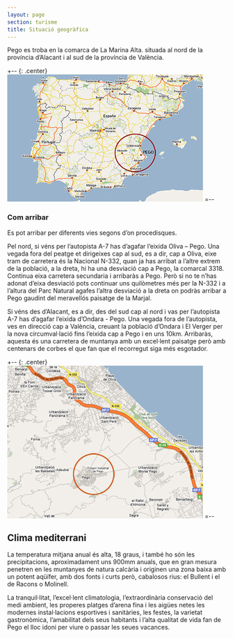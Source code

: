 ```yaml
---
layout: page
section: turisme
title: Situació geogràfica
---
```

Pego es troba en la comarca de La Marina Alta. situada al nord de la província d’Alacant i al sud de la província de València.

+-- {: .center}
[![Mapa Thumb](/images/turisme/mapa_espinya_small.jpg)](/images/turisme/mapa_espinya_big.jpg)
=--

### Com arribar
Es pot arribar per diferents vies segons d’on procedisques.

Pel nord, si véns per l’autopista A-7 has d’agafar l’eixida Oliva – Pego. Una vegada fora del peatge et dirigeixes cap al sud, es a dir, cap a Oliva, eixe tram de carretera és la Nacional N-332, quan ja has arribat a l’altre extrem de la població, a la dreta, hi ha una desviació cap a Pego, la comarcal 3318. Continua eixa carretera secundaria i arribaràs a Pego. Però si no te n’has adonat d’eixa desviació pots continuar uns quilòmetres més per la N-332 i a l’altura del Parc Natural agafes l’altra desviació a la dreta on podràs arribar a Pego gaudint del meravellós paisatge de la Marjal.

Si véns des d’Alacant, es a dir, des del sud cap al nord i vas per l’autopista A-7 has d’agafar l’eixida d’Ondara - Pego. Una vegada fora de l’autopista, ves en direcció cap a  València, creuant la població d’Ondara i El Verger per la nova circumval·lació fins l’eixida cap a Pego i en uns 10km. Arribaràs, aquesta és una carretera de muntanya amb un excel·lent paisatge però amb centenars de corbes el que fan que el recorregut siga més esgotador.

+-- {: .center}
[![Mapa Thumb](/images/turisme/mapa_situacio_pego_small.jpg)](/images/turisme/mapa_situacio_pego_big.jpg)
=--

## Clima mediterrani
La temperatura mitjana anual és alta, 18 graus, i també ho són les precipitacions, aproximadament uns 900mm anuals, que en gran mesura penetren en les muntanyes de natura calcària i originen una zona baixa amb un potent aqüífer, amb dos fonts i curts però, cabalosos rius: el Bullent i el de Racons o Molinell.

La tranquil·litat, l’excel·lent climatologia, l’extraordinària conservació del medi ambient, les properes platges d’arena fina i les aigües netes les modernes instal·lacions esportives i sanitàries, les festes, la varietat gastronòmica, l’amabilitat dels seus habitants i l’alta qualitat de vida fan de Pego el lloc idoni per viure o passar les seues vacances.